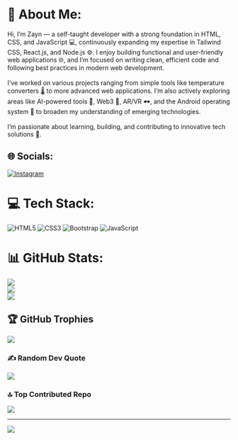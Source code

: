 # 💫 About Me:
Hi, I’m Zayn — a self-taught developer with a strong foundation in HTML, CSS, and JavaScript 💻, continuously expanding my expertise in Tailwind CSS, React.js, and Node.js ⚙️. I enjoy building functional and user-friendly web applications 🌐, and I’m focused on writing clean, efficient code and following best practices in modern web development.<br><br>I’ve worked on various projects ranging from simple tools like temperature converters 🌡️ to more advanced web applications. I’m also actively exploring areas like AI-powered tools 🤖, Web3 🔗, AR/VR 🕶️, and the Android operating system 📱 to broaden my understanding of emerging technologies.<br><br>I’m passionate about learning, building, and contributing to innovative tech solutions 🚀.<br>


## 🌐 Socials:
[![Instagram](https://img.shields.io/badge/Instagram-%23E4405F.svg?logo=Instagram&logoColor=white)](https://instagram.com/zayn_coder) 

# 💻 Tech Stack:
![HTML5](https://img.shields.io/badge/html5-%23E34F26.svg?style=flat-square&logo=html5&logoColor=white) ![CSS3](https://img.shields.io/badge/css3-%231572B6.svg?style=flat-square&logo=css3&logoColor=white) ![Bootstrap](https://img.shields.io/badge/bootstrap-%238511FA.svg?style=flat-square&logo=bootstrap&logoColor=white) ![JavaScript](https://img.shields.io/badge/javascript-%23323330.svg?style=flat-square&logo=javascript&logoColor=%23F7DF1E)
# 📊 GitHub Stats:
![](https://github-readme-stats.vercel.app/api?username=zayn-tech-info&theme=radical&hide_border=false&include_all_commits=true&count_private=false)<br/>
![](https://nirzak-streak-stats.vercel.app/?user=zayn-tech-info&theme=radical&hide_border=false)<br/>
![](https://github-readme-stats.vercel.app/api/top-langs/?username=zayn-tech-info&theme=radical&hide_border=false&include_all_commits=true&count_private=false&layout=compact)

## 🏆 GitHub Trophies
![](https://github-profile-trophy.vercel.app/?username=zayn-tech-info&theme=radical&no-frame=false&no-bg=true&margin-w=4)

### ✍️ Random Dev Quote
![](https://quotes-github-readme.vercel.app/api?type=horizontal&theme=radical)

### 🔝 Top Contributed Repo
![](https://github-contributor-stats.vercel.app/api?username=zayn-tech-info&limit=5&theme=prussian&combine_all_yearly_contributions=true)

---
[![](https://visitcount.itsvg.in/api?id=zayn-tech-info&icon=0&color=0)](https://visitcount.itsvg.in)

<!-- Proudly created with GPRM ( https://gprm.itsvg.in ) -->
